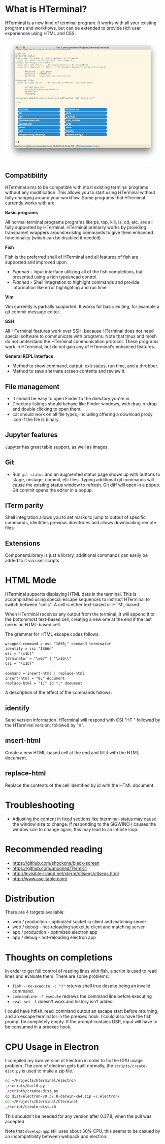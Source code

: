# What is HTerminal?

HTerminal is a new kind of terminal program. It works with all your existing programs and workflows, but can be extended to provide rich user experiences using HTML and CSS.

![](share/res/typical.png)

## Compatibility

HTerminal aims to be compatible with most existing terminal programs without any modification. This allows you to start using HTerminal without fully changing around your workflow. Some programs that HTerminal currently works with are:

**Basic programs**

All normal terminal programs programs like ps, top, kill, ls, cd, etc. are all fully supported by HTerminal. HTerminal primarily works by providing transparent wrappers around exisitng commands to give them enhanced functionality (which can be disabled if needed).

**Fish**

Fish is the preferred shell of HTerminal and all features of fish are supported and improved upon.

- *Planned* - Input interface utilizing all of the fish completions, but presented using a rich typeahead control.
- *Planned* - Shell integration to highlight commands and provide information like error highlighting and run time.

**Vim**

Vim currently is partially supported. It works for basic editing, for example a git commit message editor.

**SSH**

All HTerminal features work over SSH, because HTerminal does not need special software to communicate with programs. Note that tmux and mosh do not understand the HTerminal communication protocol. These programs work in HTerminal, but do not gain any of HTerminal's enhanced features.

**General REPL interface**

- Method to show command, output, exit status, run time, and a throbber.
- Method to save alternate screen contents and review it.

File management
---------------
- It should be easy to open Finder to the directory you're in.
- Directory listings should behave like Finder windows, with drag-n-drop and double clicking to open them.
- cat should work on all file types, including offering a download proxy icon if the file is binary.

Jupyter features
----------------
Jupyter has great table support, as well as images.

Git
---
- Run `git status` and an augmented status page shows up with buttons to stage, unstage, commit, etc files. Typing additional git commands will cause the existing status window to refresh. Git diff will open in a popup. Git commit opens the editor in a popup.

ITerm parity
------------
Shell integration allows you to set marks to jump to output of specific commands, identifies previous directories and allows downloading remote files.

Extensions
----------
ComponentLibrary is just a library, additional commands can easily be added to it via user scripts.

HTML Mode
=========

HTerminal supports displaying HTML data in the terminal. This is accomplished using special escape sequences to instruct HTerminal to switch between "cells". A cell is either text-based or HTML-based.

When HTerminal receives any output from the terminal, it will append it to the bottommost text-based cell, creating a new one at the end if the last one is an HTML-based cell.

The grammar for HTML escape codes follows:

```
wrapped-command = osc "1866;" command terminator
identify = csi "1866n"
osc = "\x1b]"
terminator = "\x07" | "\x1b\\"
csi = "\x1b["

command = insert-html | replace-html
insert-html = "0;" document
replace-html = "1;" id ";" document
```

A description of the effect of the commands follows:

identify
--------
Send version information. HTerminal will respond with CSI "HT " followed by the HTerminal version, followed by "n".

insert-html
-----------
Create a new HTML-based cell at the end and fill it with the HTML document.

replace-html
------------
Replace the contents of the cell identified by id with the HTML document.


Troubleshooting
===============

- Adjusting the content in fixed sections like hterminal-status may cause the window size to change. If responding to the SIGWINCH causes the window size to change again, this may lead to an infinite loop.

Recommended reading
===================

- https://github.com/shockone/black-screen
- https://github.com/unconed/TermKit
- http://invisible-island.net/xterm/ctlseqs/ctlseqs.html
- http://www.asciitable.com/

Distribution
============

There are 4 targets available:

- web / production - optimized socket.io client and matching server
- web / debug - hot-reloading socket.io client and matching server
- app / production - optimized electron app
- app / debug - hot-reloading electron app

Thoughts on completions
=======================

In order to get full control of reading lines with fish, a script is used to read lines and evaluate them. There are some problems:

- `fish --no-execute -c ")"` returns shell true despite being an invalid command.
- `commandline -f execute` redraws the command line before executing
- `eval`: `set -l` doesn't work and history isn't added.

I could have htfish_read_command output an escape start before returning, and an escape terminator in the preexec hook. I could also have the fish prompt be completely empty. If the prompt contains DSR, input will have to be consumed in a preexec hook.

CPU Usage in Electron
=====================

I compiled my own version of Electron in order to fix the CPU usage problem. The core of electron gets built normally, the `scripts/create-dist.py` is used to make a zip file.

```bash
cd ~/Projects/hterminal/electron
./scripts/build.py
./scripts/create-dist.py
cp dist/electron-v0.37.8-darwin-x64.zip ~/.electron/
cd ~/Projects/hterminal/hterminal
./script/create-dist.sh
```

This shouldn't be needed for any version after 0.37.8, when the pull was accepted.

Note that `develop-app` still uses about 30% CPU, this seems to be casued by an incompatibility between webpack and electron.
